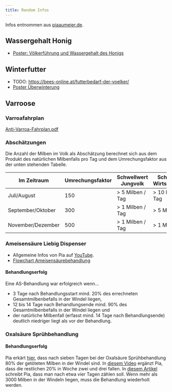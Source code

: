 ```yaml
---
title: Random Infos
---
```


Infos entnommen aus [piaaumeier.de](https://piaaumeier.de).

## Wassergehalt Honig

* [Poster: Völkerführung und Wassergehalt des Honigs](/poster_wassergeh.pdf)

## Winterfutter

* TODO: https://bees-online.at/futterbedarf-der-voelker/
* [Poster Überwinterung](/poster_ueberwinterung.pdf)

## Varroose

### Varroafahrplan

[Anti-Varroa-Fahrplan.pdf](/Anti-Varroa-Fahrplan.pdf)

### Abschätzungen

Die Anzahl der Milben im Volk als Abschätzung berechnet sich aus dem Produkt des natürlichen Milbenfalls pro Tag und dem Umrechungsfaktor aus der unten stehenden Tabelle.

<table>
    <thead>
        <tr>
            <th>Im Zeitraum</th>
            <th>Umrechungsfaktor</th>
            <th>Schwellwert Jungvolk</th>
            <th>Schwellwert Wirtschaftsvolk</th>
        </tr>
    </thead>
    <tbody>
        <tr>
            <td>Juli/August</td>
            <td>150</td>
            <td>> 5 Milben / Tag</td>
            <td>> 10 Milben / Tag</td>
        </tr>
        <tr>
            <td>September/Oktober</td>
            <td>300</td>
            <td>> 1 Milben / Tag</td>
            <td>> 5 Milben / Tag</td>
        </tr>
        <tr>
            <td>November/Dezember</td>
            <td>500</td>
            <td>> 1 Milben / Tag</td>
            <td>> 1 Milben / Tag</td>
        </tr>
    </tbody>
</table>

### Ameisensäure Liebig Dispenser

* Allgemeine Infos von Pia auf [YouTube](https://www.youtube.com/live/OT_wGJWKs9w?si=Yv3BIz9D0Y8_zMqf&t=2280).
* [Flowchart Ameisensäurebehandlung](/flowchart-as.pdf)

#### Behandlungserfolg

Eine AS-Behandlung war erfolgreich wenn…

* 3 Tage nach Behandlungsstart mind. 20% des errechneten Gesamtmilbenbefalls in der Windel liegen,
* 12 bis 14 Tage nach Behandlungsende mind. 90% des Gesamtmilbenbefalls in der Windel liegen und
* der natürliche Milbenfall (erfasst mind. 14 Tage nach Behandlungsende) deutlich niedriger liegt als vor der Behandlung.

### Oxalsäure Sprühbehandlung

#### Behandlungserfolg

Pia erkärt [hier](https://www.youtube.com/live/4ucRGqwG1Fs?si=0qaJGudswvtFk-34&t=6090), dass nach sieben Tagen bei der Oxalsäure Sprühbehandlung 80% der getöteten Milben in der Windel sind.
In [diesem Video](https://www.youtube.com/live/Vmc8g3VFOgQ?si=ZVJc22rpZHya7mX7&t=6259) ergänzt Pia, dass die restlichen 20% in Woche zwei und drei fallen.
In [diesem Artikel](https://www.dropbox.com/scl/fo/3yad1g7m9lavdxl9b1nnv/AOM87lRrdKVNsFpks3W-gVM/AKTUELLES/Pr%C3%A4vention%20Varroose?preview=8_DieBlaue_TuB.pdf&rlkey=muaguh1h34t6mtl9vuttixzn7&subfolder_nav_tracking=1&st=8glar5zr&dl=0) schreibt Pia, dass man nach etwa vier Tagen zählen soll.
Wenn mehr als 3000 Milben in der Windeln liegen, muss die Behandlung wiederholt werden.

